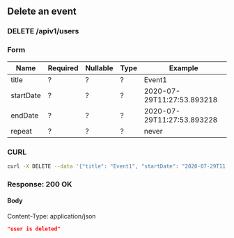## Delete an event

### DELETE /apiv1/users

### Form

Name | Required | Nullable | Type | Example
--- | --- | --- | --- | ---
title | ? | ? | ? | Event1
startDate | ? | ? | ? | 2020-07-29T11:27:53.893218
endDate | ? | ? | ? | 2020-07-29T11:27:53.893228
repeat | ? | ? | ? | never

### CURL

```bash
curl -X DELETE --data '{"title": "Event1", "startDate": "2020-07-29T11:27:53.893218", "endDate": "2020-07-29T11:27:53.893228", "repeat": "never"}' -- "$URL/apiv1/users?"
```

### Response: 200 OK

#### Body

Content-Type: application/json

```json
"user is deleted"
```

